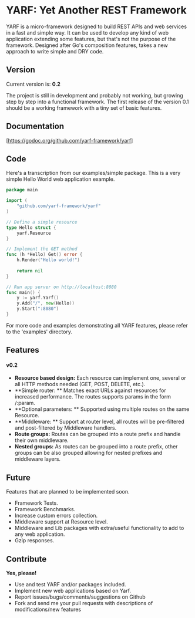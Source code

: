 # YARF: Yet Another REST Framework

YARF is a micro-framework designed to build REST APIs and web services in a fast and simple way. 
It can be used to develop any kind of web application extending some features, but that's not the purpose of the framework.
Designed after Go's composition features, takes a new approach to write simple and DRY code.


## Version

Current version is: **0.2**

The project is still in development and probably not working, but growing step by step into a functional framework.
The first release of the version 0.1 should be a working framework with a tiny set of basic features.


## Documentation

[https://godoc.org/github.com/yarf-framework/yarf]


## Code

Here's a transcription from our examples/simple package. 
This is a very simple Hello World web application example. 


```go
package main

import (
    "github.com/yarf-framework/yarf"
)

// Define a simple resource
type Hello struct {
    yarf.Resource
}

// Implement the GET method
func (h *Hello) Get() error {
    h.Render("Hello world!")
    
    return nil
}

// Run app server on http://localhost:8080
func main() {
    y := yarf.Yarf()
    y.Add("/", new(Hello))
    y.Start(":8080")
}

```

For more code and examples demonstrating all YARF features, please refer to the 'examples' directory.


## Features

#### v0.2

- **Resource based design:** Each resource can implement one, several or all HTTP methods needed (GET, POST, DELETE, etc.).
- **Simple router: ** Matches exact URLs against resources for increased performance. The routes supports params in the form /:param.
- **Optional parameters: ** Supported using multiple routes on the same Resource.
- **Middleware: ** Support at router level, all routes will be pre-filtered and post-filtered by Middleware handlers.
- **Route groups:** Routes can be grouped into a route prefix and handle their own middleware.
- **Nested groups:** As routes can be grouped into a route prefix, other groups can be also grouped allowing for nested prefixes and middleware layers.



## Future

Features that are planned to be implemented soon.

- Framework Tests.
- Framework Benchmarks.
- Increase custom errors collection.
- Middleware support at Resource level.
- Middleware and Lib packages with extra/useful functionality to add to any web application.
- Gzip responses.


## Contribute

**Yes, please!**

- Use and test YARF and/or packages included.
- Implement new web applications based on Yarf.
- Report issues/bugs/comments/suggestions on Github
- Fork and send me your pull requests with descriptions of modifications/new features

